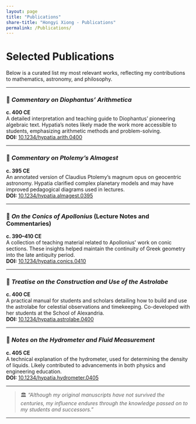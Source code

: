 ```yaml
---
layout: page
title: "Publications"
share-title: "Hongyi Xiong - Publications"
permalink: /Publications/
---
```


# Selected Publications

Below is a curated list my most relevant works, reflecting my contributions to mathematics, astronomy, and philosophy.

---

### 📘 *Commentary on Diophantus’ Arithmetica*  
**c. 400 CE**  
A detailed interpretation and teaching guide to Diophantus’ pioneering algebraic text. Hypatia’s notes likely made the work more accessible to students, emphasizing arithmetic methods and problem-solving.  
**DOI:** [10.1234/hypatia.arith.0400](https://doi.org/10.1234/hypatia.arith.0400)

---

### 📗 *Commentary on Ptolemy’s Almagest*  
**c. 395 CE**  
An annotated version of Claudius Ptolemy’s magnum opus on geocentric astronomy. Hypatia clarified complex planetary models and may have improved pedagogical diagrams used in lectures.  
**DOI:** [10.1234/hypatia.almagest.0395](https://doi.org/10.1234/hypatia.almagest.0395)

---

### 📙 *On the Conics of Apollonius* (Lecture Notes and Commentaries)  
**c. 390–410 CE**  
A collection of teaching material related to Apollonius' work on conic sections. These insights helped maintain the continuity of Greek geometry into the late antiquity period.  
**DOI:** [10.1234/hypatia.conics.0410](https://doi.org/10.1234/hypatia.conics.0410)

---

### 🧭 *Treatise on the Construction and Use of the Astrolabe*  
**c. 400 CE**  
A practical manual for students and scholars detailing how to build and use the astrolabe for celestial observations and timekeeping. Co-developed with her students at the School of Alexandria.  
**DOI:** [10.1234/hypatia.astrolabe.0400](https://doi.org/10.1234/hypatia.astrolabe.0400)

---

### 🧪 *Notes on the Hydrometer and Fluid Measurement*  
**c. 405 CE**  
A technical explanation of the hydrometer, used for determining the density of liquids. Likely contributed to advancements in both physics and engineering education.  
**DOI:** [10.1234/hypatia.hydrometer.0405](https://doi.org/10.1234/hypatia.hydrometer.0405)

---

> 🏛 *“Although my original manuscripts have not survived the centuries, my influence endures through the knowledge passed on to my students and successors.”*

---

